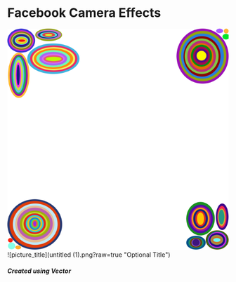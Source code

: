 # Facebook Camera Effects
![picture_title](untitled.png?raw=true "Name")
![picture_title](untitled (1).png?raw=true "Optional Title")
##### Created using Vector

